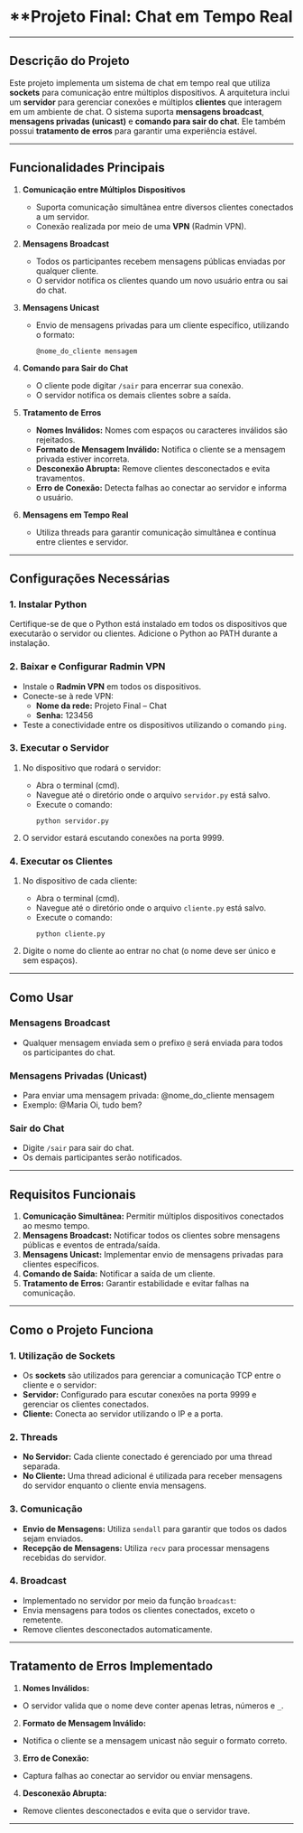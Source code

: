 # **Projeto Final: Chat em Tempo Real

---

## **Descrição do Projeto**
Este projeto implementa um sistema de chat em tempo real que utiliza **sockets** para comunicação entre múltiplos dispositivos. A arquitetura inclui um **servidor** para gerenciar conexões e múltiplos **clientes** que interagem em um ambiente de chat. O sistema suporta **mensagens broadcast**, **mensagens privadas (unicast)** e **comando para sair do chat**. Ele também possui **tratamento de erros** para garantir uma experiência estável.

---

## **Funcionalidades Principais**

1. **Comunicação entre Múltiplos Dispositivos**
   - Suporta comunicação simultânea entre diversos clientes conectados a um servidor.
   - Conexão realizada por meio de uma **VPN** (Radmin VPN).

2. **Mensagens Broadcast**
   - Todos os participantes recebem mensagens públicas enviadas por qualquer cliente.
   - O servidor notifica os clientes quando um novo usuário entra ou sai do chat.

3. **Mensagens Unicast**
   - Envio de mensagens privadas para um cliente específico, utilizando o formato:
     ```
     @nome_do_cliente mensagem
     ```

4. **Comando para Sair do Chat**
   - O cliente pode digitar `/sair` para encerrar sua conexão.
   - O servidor notifica os demais clientes sobre a saída.

5. **Tratamento de Erros**
   - **Nomes Inválidos:** Nomes com espaços ou caracteres inválidos são rejeitados.
   - **Formato de Mensagem Inválido:** Notifica o cliente se a mensagem privada estiver incorreta.
   - **Desconexão Abrupta:** Remove clientes desconectados e evita travamentos.
   - **Erro de Conexão:** Detecta falhas ao conectar ao servidor e informa o usuário.

6. **Mensagens em Tempo Real**
   - Utiliza threads para garantir comunicação simultânea e contínua entre clientes e servidor.

---

## **Configurações Necessárias**

### **1. Instalar Python**
Certifique-se de que o Python está instalado em todos os dispositivos que executarão o servidor ou clientes. Adicione o Python ao PATH durante a instalação.

### **2. Baixar e Configurar Radmin VPN**
- Instale o **Radmin VPN** em todos os dispositivos.
- Conecte-se à rede VPN:
  - **Nome da rede:** Projeto Final – Chat  
  - **Senha:** 123456
- Teste a conectividade entre os dispositivos utilizando o comando `ping`.

### **3. Executar o Servidor**
1. No dispositivo que rodará o servidor:
   - Abra o terminal (cmd).
   - Navegue até o diretório onde o arquivo `servidor.py` está salvo.
   - Execute o comando:
     ```
     python servidor.py
     ```

2. O servidor estará escutando conexões na porta 9999.

### **4. Executar os Clientes**
1. No dispositivo de cada cliente:
   - Abra o terminal (cmd).
   - Navegue até o diretório onde o arquivo `cliente.py` está salvo.
   - Execute o comando:
     ```
     python cliente.py
     ```

2. Digite o nome do cliente ao entrar no chat (o nome deve ser único e sem espaços).

---

## **Como Usar**

### **Mensagens Broadcast**
- Qualquer mensagem enviada sem o prefixo `@` será enviada para todos os participantes do chat.

### **Mensagens Privadas (Unicast)**
- Para enviar uma mensagem privada: @nome_do_cliente mensagem
- Exemplo: @Maria Oi, tudo bem?

  
### **Sair do Chat**
- Digite `/sair` para sair do chat.
- Os demais participantes serão notificados.

---

## **Requisitos Funcionais**

1. **Comunicação Simultânea:** Permitir múltiplos dispositivos conectados ao mesmo tempo.
2. **Mensagens Broadcast:** Notificar todos os clientes sobre mensagens públicas e eventos de entrada/saída.
3. **Mensagens Unicast:** Implementar envio de mensagens privadas para clientes específicos.
4. **Comando de Saída:** Notificar a saída de um cliente.
5. **Tratamento de Erros:** Garantir estabilidade e evitar falhas na comunicação.

---

## **Como o Projeto Funciona**

### **1. Utilização de Sockets**
- Os **sockets** são utilizados para gerenciar a comunicação TCP entre o cliente e o servidor:
- **Servidor:** Configurado para escutar conexões na porta 9999 e gerenciar os clientes conectados.
- **Cliente:** Conecta ao servidor utilizando o IP e a porta.

### **2. Threads**
- **No Servidor:** Cada cliente conectado é gerenciado por uma thread separada.
- **No Cliente:** Uma thread adicional é utilizada para receber mensagens do servidor enquanto o cliente envia mensagens.

### **3. Comunicação**
- **Envio de Mensagens:** Utiliza `sendall` para garantir que todos os dados sejam enviados.
- **Recepção de Mensagens:** Utiliza `recv` para processar mensagens recebidas do servidor.

### **4. Broadcast**
- Implementado no servidor por meio da função `broadcast`:
- Envia mensagens para todos os clientes conectados, exceto o remetente.
- Remove clientes desconectados automaticamente.

---

## **Tratamento de Erros Implementado**
1. **Nomes Inválidos:**
 - O servidor valida que o nome deve conter apenas letras, números e `_`.
2. **Formato de Mensagem Inválido:**
 - Notifica o cliente se a mensagem unicast não seguir o formato correto.
3. **Erro de Conexão:**
 - Captura falhas ao conectar ao servidor ou enviar mensagens.
4. **Desconexão Abrupta:**
 - Remove clientes desconectados e evita que o servidor trave.

---


